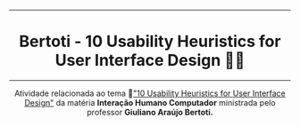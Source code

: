 <div align='center'>

---
# Bertoti - 10 Usability Heuristics for User Interface Design 👨‍💻

---

Atividade relacionada ao tema 🔗["10 Usability Heuristics for User Interface Design"](https://www.nngroup.com/articles/ten-usability-heuristics/) da matéria **Interação Humano Computador** ministrada pelo professor **Giuliano Araújo Bertoti.**

</div>


